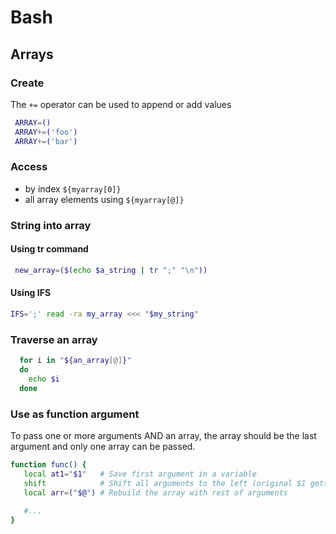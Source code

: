 # Bash

## Arrays

### Create

The `+=` operator can be used to append or add values

```bash
 ARRAY=()
 ARRAY+=('foo')
 ARRAY+=('bar')
 ```

### Access
* by index `${myarray[0]}`
* all array elements using `${myarray[@]}` 
 
### String into array
 
#### Using tr command
 ```bash
  new_array=($(echo $a_string | tr ";" "\n"))
 ```

#### Using IFS

```bash
IFS=';' read -ra my_array <<< "$my_string"
```

### Traverse an array
 
```bash
  for i in "${an_array[@]}"
  do
    echo $i 
  done
```

### Use as function argument

To pass one or more arguments AND an array, the array should be the last argument and only one array can be passed.

```bash
function func() {
   local at1="$1"   # Save first argument in a variable
   shift            # Shift all arguments to the left (original $1 gets lost)
   local arr=("$@") # Rebuild the array with rest of arguments
   
   #...
}
```
